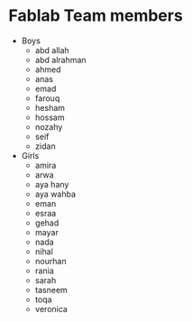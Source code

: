 # Fablab Team members
- Boys
    - abd allah
    - abd alrahman
    - ahmed
    - anas
    - emad
    - farouq
    - hesham
    - hossam
    - nozahy
    - seif
    - zidan
- Girls
    - amira
    - arwa
    - aya hany
    - aya wahba
    - eman
    - esraa
    - gehad
    - mayar
    - nada
    - nihal
    - nourhan
    - rania
    - sarah
    - tasneem
    - toqa
    - veronica